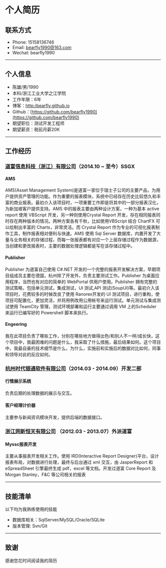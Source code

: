 # 个人简历

## 联系方式

- Phone: 15158136746
- Email: bearfly1990@163.com
- Wechat: bearfly1990

---

## 个人信息

 - 陈雄/男/1990 
 - 本科/浙江工业大学之江学院
 - 工作年限：6年
 - 博客：[http:/bearfly.github.io](http:/bearfly.github.io)
 - Github：[https://github.com/bearfly1990](https://github.com/bearfly1990)
 - 期望职位：测试开发工程师
 - 期望薪资：税前月薪20K

---

## 工作经历

### [道富信息科技（浙江）有限公司](http://www.statestreet.com/home.html)（2014.10 ~ 至今）SSGX

#### AMS

AMS(Asset Management System)是道富一家位于瑞士子公司的主要产品，为用户提供资产管理的功能。作为重要的报表模块，系统中已经存在历史比较悠久和丰富的商业报表。最初介入该项目时，一项重要工作即是将其中的一部分报表汉化，为新加坡客户提供支持。AMS 中的报表主要由两种设计方案，一种为基本 active report 使用 VBScript 开发，另一种则使用Crystal Report 开发，存在相同报表同时存在两种版本的情况。两种方案各有千秋，比如使用VBScript 结合 ChartFX 可以绘制出丰富的 Charts，非常灵活。而 Crystal Report 作为专业的可视化报表制作工具，制作报表相对便利与快速。AMS 使用 Sql Server 数据库，内置开发了大量与业务相关的存储过程，而每一张报表都有对应一个上层存储过程作为数据源，当创建和更改报表时，主要的数据处理逻辑都是写在该存储过程中。

#### Publisher

Publisher 为道富自己使用 C#.NET 开发的一个完整的报表开发解决方案，早期项目组成员主要在德国，杭州除了开发外，负责主要测试工作。Publisher 为桌面应用程序，当然也有对应的简单的 WebPortal 供用户使用。Publisher 拥有完整的测试策略，包括单元测试，集成测试，UI 测试,API 测试(SoupUI)等。最初介入该项目时，花费较多的时候改良了使用 Ranorex开发的 UI 测试项目，进行重构，使项目可配置化，更加灵活，并将用例改用公用帐号来运行测试。单元测试与集成测试使用 TeamCity 管理，测试环境部署和运行主要通过调用 VM 上的Scheduler 来运行已编写好的 Powershell 脚本来执行。

#### Engeering

我在此项目负责了哪些工作，分别在哪些地方做得出色/和别人不一样/成长快，这个项目中，我最困难的问题是什么，我采取了什么措施，最后结果如何。这个项目中，我最自豪的技术细节是什么，为什么，实施前和实施后的数据对比如何，同事和领导对此的反应如何。

### [杭州时代银通软件有限公司](http://www.erayt.com/yt2/index.html)（2014.03 - 2014.09）开发二部

#### 行情展示系统

负责后期的处理数据的展示与交互。

#### 客户经理计价器

主要参与新闻资讯模块开发，提供后端的数据接口。

### [浙江网新恒天有限公司](http://www.hengtiansoft.com/?lang=zh) （2012.03 - 2013.07）外派道富

#### Myssc报表开发

主要从事报表开发相关工作。使用 IRD(Interactive Report Designer)平台，设计报表布局，对数据进行处理，最终与后台通过 xml 交互，由 JasperReport 和 eSpreadSheet 引擎最终生成 pdf，excel 等文档。开发过道富 Core Report 及 Morgan Stanley，F&C 等公司相关的报表




---

## 技能清单

以下均为我熟练使用的技能

- 数据库相关：SqlServer/MySQL/Oracle/SQLite
- 版本管理: Svn/Git

---

## 致谢

感谢您花时间阅读我的简历
